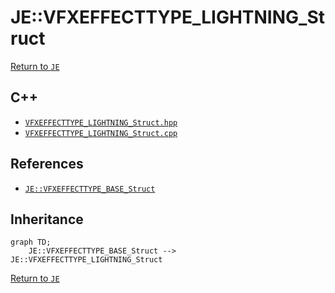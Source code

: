 # JE::VFXEFFECTTYPE_LIGHTNING_Struct

[Return to `JE`](/docs/je.md)

## C++

- [`VFXEFFECTTYPE_LIGHTNING_Struct.hpp`](/src/je/VFXEFFECTTYPE_LIGHTNING_Struct.hpp)
- [`VFXEFFECTTYPE_LIGHTNING_Struct.cpp`](/src/je/VFXEFFECTTYPE_LIGHTNING_Struct.cpp)

## References

- [`JE::VFXEFFECTTYPE_BASE_Struct`](/docs/je/VFXEFFECTTYPE_BASE_Struct.md)

## Inheritance

```mermaid
graph TD;
    JE::VFXEFFECTTYPE_BASE_Struct --> JE::VFXEFFECTTYPE_LIGHTNING_Struct
```

[Return to `JE`](/docs/je.md)
